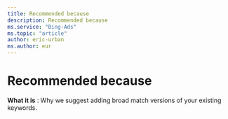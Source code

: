 ```yaml
---
title: Recommended because
description: Recommended because
ms.service: "Bing-Ads"
ms.topic: "article"
author: eric-urban
ms.author: eur
---
```


# Recommended because

**What it is** : Why we suggest adding broad match versions of your existing keywords.


